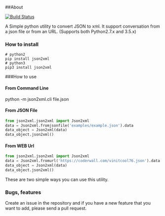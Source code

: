 ##About

[![Build Status](https://travis-ci.org/vinitkumar/json2xml.svg?branch=master)](https://travis-ci.org/vinitkumar/json2xml)

A Simple python utility to convert JSON to xml. It support conversation
from a json file or from an URL. (Supports both Python2.7.x and 3.5.x)

### How to install

```
# python2
pip install json2xml
# python3
pip3 install json2xml
```

###How to use

#### From Command Line

python -m json2xml.cli file.json

#### From JSON File

```python
from json2xml.json2xml import Json2xml
data = Json2xml.fromjsonfile('examples/example.json').data
data_object = Json2xml(data)
data_object.json2xml()
```

#### From WEB Url

```python
from json2xml.json2xml import Json2xml
data = Json2xml.fromurl('https://coderwall.com/vinitcool76.json').data
data_object = Json2xml(data)
data_object.json2xml()
```

These are two simple ways you can use this utility.

### Bugs, features

Create an issue in the repository and if you have a new feature that you want to add, please send a pull request.
